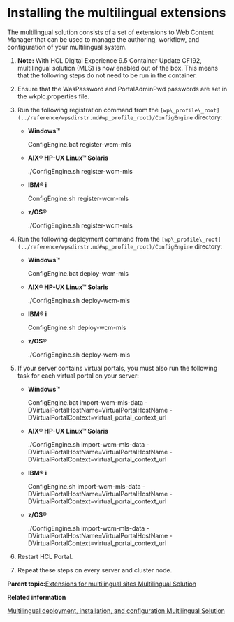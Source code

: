 # Installing the multilingual extensions

The multilingual solution consists of a set of extensions to Web Content Manager that can be used to manage the authoring, workflow, and configuration of your multilingual system.

1.  **Note:** With HCL Digital Experience 9.5 Container Update CF192, multilingual solution \(MLS\) is now enabled out of the box. This means that the following steps do not need to be run in the container.

2.  Ensure that the WasPassword and PortalAdminPwd passwords are set in the wkplc.properties file.

3.  Run the following registration command from the `[wp\_profile\_root](../reference/wpsdirstr.md#wp_profile_root)/ConfigEngine` directory:

    -   **Windows™**

        ConfigEngine.bat register-wcm-mls

    -   **AIX® HP-UX Linux™ Solaris**

        ./ConfigEngine.sh register-wcm-mls

    -   **IBM® i**

        ConfigEngine.sh register-wcm-mls

    -   **z/OS®**

        ./ConfigEngine.sh register-wcm-mls

4.  Run the following deployment command from the `[wp\_profile\_root](../reference/wpsdirstr.md#wp_profile_root)/ConfigEngine` directory:

    -   **Windows™**

        ConfigEngine.bat deploy-wcm-mls

    -   **AIX® HP-UX Linux™ Solaris**

        ./ConfigEngine.sh deploy-wcm-mls

    -   **IBM® i**

        ConfigEngine.sh deploy-wcm-mls

    -   **z/OS®**

        ./ConfigEngine.sh deploy-wcm-mls

5.  If your server contains virtual portals, you must also run the following task for each virtual portal on your server:

    -   **Windows™**

        ConfigEngine.bat import-wcm-mls-data -DVirtualPortalHostName=VirtualPortalHostName -DVirtualPortalContext=virtual\_portal\_context\_url

    -   **AIX® HP-UX Linux™ Solaris**

        ./ConfigEngine.sh import-wcm-mls-data -DVirtualPortalHostName=VirtualPortalHostName -DVirtualPortalContext=virtual\_portal\_context\_url

    -   **IBM® i**

        ConfigEngine.sh import-wcm-mls-data -DVirtualPortalHostName=VirtualPortalHostName -DVirtualPortalContext=virtual\_portal\_context\_url

    -   **z/OS®**

        ./ConfigEngine.sh import-wcm-mls-data -DVirtualPortalHostName=VirtualPortalHostName -DVirtualPortalContext=virtual\_portal\_context\_url

6.  Restart HCL Portal.

7.  Repeat these steps on every server and cluster node.


**Parent topic:**[Extensions for multilingual sites Multilingual Solution](../wcm/wcm_mls_extensions.md)

**Related information**  


[Multilingual deployment, installation, and configuration Multilingual Solution](../wcm/wcm_mls_install_ovr.md)


